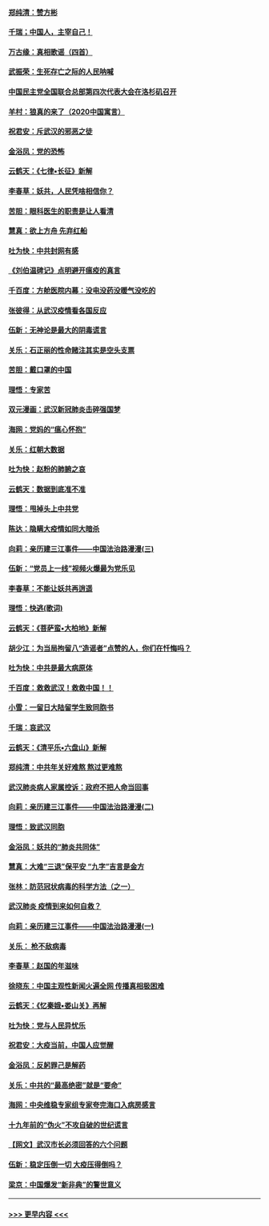 #### [郑纯清：赞方彬](../pages/nsc993/n11856803.md?t=02101022) 
#### [千瑞；中国人，主宰自己！](../pages/nsc993/n11856793.md?t=02101022) 
#### [万古缘：真相歌谣（四首）](../pages/nsc993/n11856263.md?t=02101022) 
#### [武振荣：生死存亡之际的人民呐喊](../pages/nsc993/n11856256.md?t=02101022) 
#### [中国民主党全国联合总部第四次代表大会在洛杉矶召开](../pages/nsc993/n11856344.md?t=02101022) 
#### [羊村：狼真的来了（2020中国寓言）](../pages/nsc993/n11856229.md?t=02101022) 
#### [祝君安：斥武汉的邪恶之徒](../pages/nsc993/n11855861.md?t=02101022) 
#### [金浴凤：党的恐怖](../pages/nsc993/n11855849.md?t=02101022) 
#### [云鹤天：《七律▪长征》新解](../pages/nsc993/n11855479.md?t=02101022) 
#### [李春草：妖共，人民凭啥相信你？](../pages/nsc993/n11855196.md?t=02101022) 
#### [苦胆：眼科医生的职责是让人看清](../pages/nsc993/n11853840.md?t=02101022) 
#### [慧真：欲上方舟 先弃红船](../pages/nsc993/n11853483.md?t=02101022) 
#### [吐为快：中共封网有感](../pages/nsc993/n11852575.md?t=02101022) 
#### [《刘伯温碑记》点明避开瘟疫的真言](../pages/nsc993/n11852128.md?t=02101022) 
#### [千百度：方舱医院内幕：没电没药没暖气没吃的](../pages/nsc993/n11850211.md?t=02101022) 
#### [张彼得：从武汉疫情看各国反应](../pages/nsc993/n11850102.md?t=02101022) 
#### [伍新：无神论是最大的阴毒谎言](../pages/nsc993/n11846129.md?t=02101022) 
#### [关乐：石正丽的性命赌注其实是空头支票](../pages/nsc993/n11846109.md?t=02101022) 
#### [苦胆：戴口罩的中国](../pages/nsc993/n11845576.md?t=02101022) 
#### [理悟：专家苦](../pages/nsc993/n11845564.md?t=02101022) 
#### [双元漫画：武汉新冠肺炎击碎强国梦](../pages/nsc993/n11843320.md?t=02101022) 
#### [海网：党妈的“瘟心怀抱”](../pages/nsc993/n11840740.md?t=02101022) 
#### [关乐：红朝大数据](../pages/nsc993/n11840675.md?t=02101022) 
#### [吐为快：赵粉的肺腑之哀](../pages/nsc993/n11840618.md?t=02101022) 
#### [云鹤天：数据到底准不准](../pages/nsc993/n11840325.md?t=02101022) 
#### [理悟：甩掉头上中共党](../pages/nsc993/n11838826.md?t=02101022) 
#### [陈达：隐瞒大疫情如同大暗杀](../pages/nsc993/n11838771.md?t=02101022) 
#### [向莉：亲历建三江事件——中国法治路漫漫(三)](../pages/nsc993/n11831825.md?t=02101022) 
#### [伍新：“党员上一线”视频火爆最为党乐见](../pages/nsc993/n11838200.md?t=02101022) 
#### [李春草：不能让妖共再逍遥](../pages/nsc993/n11838102.md?t=02101022) 
#### [理悟：快逃(歌词)](../pages/nsc993/n11838083.md?t=02101022) 
#### [云鹤天：《菩萨蛮▪大柏地》新解](../pages/nsc993/n11838059.md?t=02101022) 
#### [胡少江：为当局拘留八“造谣者”点赞的人，你们在忏悔吗？](../pages/nsc993/n11836801.md?t=02101022) 
#### [吐为快：中共是最大病原体](../pages/nsc993/n11836748.md?t=02101022) 
#### [千百度：救救武汉！救救中国！！](../pages/nsc993/n11836145.md?t=02101022) 
#### [小雪：一留日大陆留学生致同胞书](../pages/nsc993/n11834624.md?t=02101022) 
#### [千瑞：哀武汉](../pages/nsc993/n11833647.md?t=02101022) 
#### [云鹤天：《清平乐▪六盘山》新解](../pages/nsc993/n11833611.md?t=02101022) 
#### [郑纯清：中共年关好难熬 熬过更难熬](../pages/nsc993/n11833489.md?t=02101022) 
#### [武汉肺炎病人家属控诉：政府不把人命当回事](../pages/nsc993/n11833205.md?t=02101022) 
#### [向莉：亲历建三江事件——中国法治路漫漫(二)](../pages/nsc993/n11829102.md?t=02101022) 
#### [理悟：致武汉同胞](../pages/nsc993/n11831522.md?t=02101022) 
#### [金浴凤：妖共的“肺炎共同体”](../pages/nsc993/n11829448.md?t=02101022) 
#### [慧真：大难“三退”保平安 “九字”吉言是金方](../pages/nsc993/n11829501.md?t=02101022) 
#### [张林：防范冠状病毒的科学方法（之一）](../pages/nsc993/n11828618.md?t=02101022) 
#### [武汉肺炎 疫情到来如何自救？](../pages/nsc993/n11827632.md?t=02101022) 
#### [向莉：亲历建三江事件——中国法治路漫漫(一)](../pages/nsc993/n11827190.md?t=02101022) 
#### [关乐： 枪不敌病毒](../pages/nsc993/n11826746.md?t=02101022) 
#### [李春草：赵国的年滋味](../pages/nsc993/n11826321.md?t=02101022) 
#### [徐晓东：中国主观性新闻火遍全网 传播真相极困难](../pages/nsc993/n11826508.md?t=02101022) 
#### [云鹤天：《忆秦娥▪娄山关》再解](../pages/nsc993/n11824682.md?t=02101022) 
#### [吐为快：党与人民异忧乐](../pages/nsc993/n11824660.md?t=02101022) 
#### [祝君安：大疫当前，中国人应觉醒](../pages/nsc993/n11821946.md?t=02101022) 
#### [金浴凤：反躬罪己是解药](../pages/nsc993/n11820280.md?t=02101022) 
#### [关乐：中共的“最高绝密”就是“要命”](../pages/nsc993/n11816946.md?t=02101022) 
#### [海网：中央维稳专家组专家夸完海口入病房感言](../pages/nsc993/n11815138.md?t=02101022) 
#### [十九年前的“伪火”不攻自破的世纪谎言](../pages/nsc993/n11813238.md?t=02101022) 
#### [【网文】武汉市长必须回答的六个问题](../pages/nsc993/n11813848.md?t=02101022) 
#### [伍新：稳定压倒一切 大疫压得倒吗？](../pages/nsc993/n11812634.md?t=02101022) 
#### [梁京：中国爆发“新非典”的警世意义](../pages/nsc993/n11812554.md?t=02101022) 

----
#### [ >>> 更早内容 <<< ](../indexes/nsc993-earlier.md)
